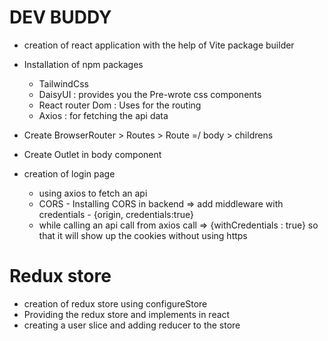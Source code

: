 # DEV BUDDY

- creation of react application with the help of Vite package builder
- Installation of npm packages
    - TailwindCss
    - DaisyUI : provides you the Pre-wrote css components
    - React router Dom : Uses for the routing 
    - Axios : for fetching the api data
    
- Create BrowserRouter > Routes > Route =/ body > childrens
- Create Outlet in body component
- creation of login page 
    - using axios to fetch an api
    - CORS - Installing CORS in backend => add middleware with credentials - {origin, credentials:true}
    - while calling an api call from axios call => {withCredentials : true} so that it will show up the cookies without using https 
# Redux store
- creation of redux store using configureStore
- Providing the redux store and implements in react 
- creating a user slice and adding reducer to the store
